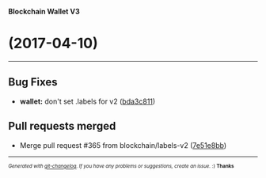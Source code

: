 __Blockchain Wallet V3__

#   (2017-04-10)



---

## Bug Fixes

- **wallet:** don't set .labels for v2
  ([bda3c811](https://github.com/blockchain/My-Wallet-V3/commit/bda3c811a9920923a9faa2554a475a2f63dadce4))


## Pull requests merged

- Merge pull request #365 from blockchain/labels-v2
  ([7e51e8bb](https://github.com/blockchain/My-Wallet-V3/commit/7e51e8bbd6592440358a4b738981021c94a16af0))



---
<sub><sup>*Generated with [git-changelog](https://github.com/rafinskipg/git-changelog). If you have any problems or suggestions, create an issue.* :) **Thanks** </sub></sup>